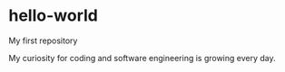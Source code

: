 # hello-world

My first repository

My curiosity for coding and software engineering is growing every day.
